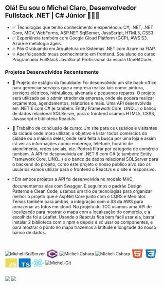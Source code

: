 ## Olá! Eu sou o Michel Claro, Desenvolvedor Fullstack .NET | C# Júnior 👨🏻‍💻

- ✅ Tecnologias que tenho conhecimento e experiência: C#, .NET, .NET Core, MCV, WebForms, ASP.NET SqlServer, JavaScript, HTML5, CSS3.
- ✅ Experiência também com Google Gloud Platform (GCP), AWS S3, Azure e metologia ágeis.
- 🔥 Pós Graduando em Arquitetura de Sistemas .NET com Azure na FIAP.
- 🔥 Aperfeiçoando meus conhecimento em frontend. Sou aluno do curso Programador FullStack JavaScript Profissional da escola OneBitCode.


### Projetos Desenvolvidos Recentemente
- 🚀 Projeto de estágio da faculdade: Foi desenvolvido um site back-office para gerenciar serviços que a empresa realiza tais como: pintura, serviços elétricos, hidráulicos, alvenaria e pequenos reparos. O projeto será utilizado pelo administrador da empresa, onde ele poderá realizar orçamentos, agendamentos, relatórios e mais.
Uma API desenvolvida em .NET 6 com C# (e também: Entity Framework Core, LINQ...) o banco de dados relacional SQLServer, para o frontend usamos HTML5, CSS3, Javascript e biblioteca ReactJs.

- 🚀 Trabalho de conclusão de curso: Um site para os usuários e visitantes da cidade onde moro utilizar, o objetivo é listar todos comércios da cidade ou a maioria deles, onde será feita a busca por uma loja e assim irá ver as informações como: endereço, telefone, horário de atendimento, redes sociais, etc. Poderá filtrar por categoria de comércio também. A API foi desenvolvida em .NET 6 com C# (e também: Entity Framework Core, LINQ...) e o banco de dados relacional SQLServer para o backend do projeto, como este projeto o nosso publico alvo são os usuários vamos utilizar para o frontend o ReactJs e o site é responsivo.

- ❗ Em ambos projetos a API foi desenvolvida no modelo MVC, documentamos elas com Swagger. E seguimos o padrão Design Patterns e Clean Code, usamos um trio de tecnologias para organizar melhor o projeto que é AspNet Core junto com o CQRS e Mediator. Temos também para ambos, a integração com o S3 da AWS para armazenar as fotos em cloud. No projeto do TCC usamos uma API de localização para mostrar o mapa com a localização do comércio, e a escolhida foi a Leaflet. Usando o ReactJs fica bem fácil usar ela, basta instalar 2 biblioteca com o npm e depois é só usar os componentes, e para mostrar o ponto no mapa trazemos a latitude e longitude do nosso banco de dados.
##
 
<div style="display: inline_block"><br>
  <img align="center" alt="Michel-SqlServer" height="30" width="40" src="https://cdn.jsdelivr.net/gh/devicons/devicon/icons/microsoftsqlserver/microsoftsqlserver-plain-wordmark.svg">
  <img align="center" alt="Michel-Csharp" height="30" width="40" src="https://raw.githubusercontent.com/devicons/devicon/master/icons/csharp/csharp-original.svg">
  <img align="center" alt="Michel-Csharp" height="30" width="40" src="https://cdn.jsdelivr.net/gh/devicons/devicon/icons/dotnetcore/dotnetcore-original.svg">
  <img align="center" alt="Michel-Csharp" height="30" width="40" src="https://cdn.jsdelivr.net/gh/devicons/devicon/icons/dot-net/dot-net-original-wordmark.svg">
  <img align="center" alt="Michel-HTML" height="30" width="40" src="https://raw.githubusercontent.com/devicons/devicon/master/icons/html5/html5-original.svg">
  <img align="center" alt="Michel-CSS" height="30" width="40" src="https://raw.githubusercontent.com/devicons/devicon/master/icons/css3/css3-original.svg">
  <img align="center" alt="Michel-Js" height="30" width="40" src="https://raw.githubusercontent.com/devicons/devicon/master/icons/javascript/javascript-plain.svg">
  <img align="center" alt="Michel-Ts" height="30" width="40" src="https://raw.githubusercontent.com/devicons/devicon/master/icons/typescript/typescript-plain.svg">
  <img align="center" alt="Michel-React" height="30" width="40" src="https://raw.githubusercontent.com/devicons/devicon/master/icons/react/react-original.svg">
  <img align="center" alt="Michel-Git" height="30" width="40" src="https://cdn.jsdelivr.net/gh/devicons/devicon/icons/git/git-original.svg" >
</div>
  
##
   
  <div>
    <a href="https://www.linkedin.com/in/michel-claro/" target="_blank"><img src="https://img.shields.io/badge/LinkedIn-0077B5?style=for-the-badge&logo=linkedin&logoColor=white" target="_blank"></a>
    <a href="mailto:michel.seve24@gmail.com" target="_blank"><img src="https://img.shields.io/badge/Gmail-D14836?style=for-the-badge&logo=gmail&logoColor=white" target="_blank"></a>
  </div>

